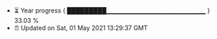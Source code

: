 - ⏳ Year progress { █████████▁▁▁▁▁▁▁▁▁▁▁▁▁▁▁▁▁▁▁▁▁ } 33.03 %
- ⏰ Updated on Sat, 01 May 2021 13:29:37 GMT

